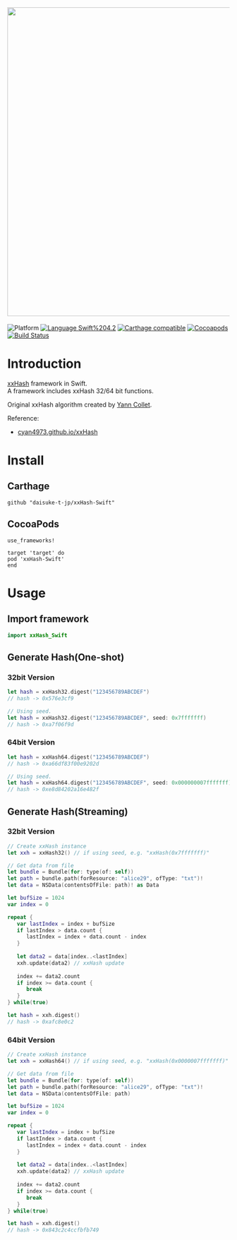 <img src="https://github.com/daisuke-t-jp/xxHash-Swift/blob/master/doc/header.png" width="700"></br>
------
![Platform](https://img.shields.io/badge/Platform-iOS%2010.0+%20%7C%20macOS%2010.12+%20%7C%20tvOS%2012.0+-blue.svg)
[![Language Swift%204.2](https://img.shields.io/badge/Language-Swift%204.2-orange.svg)](https://developer.apple.com/swift)
[![Carthage compatible](https://img.shields.io/badge/Carthage-compatible-green.svg)](https://github.com/Carthage/Carthage)
[![Cocoapods](https://img.shields.io/cocoapods/v/xxHash-Swift.svg)](https://cocoapods.org/pods/xxHash-Swift)
[![Build Status](https://travis-ci.org/daisuke-t-jp/xxHash-Swift.svg?branch=master)](https://travis-ci.org/daisuke-t-jp/xxHash-Swift)


# Introduction

[xxHash](https://github.com/Cyan4973/xxHash/) framework in Swift.  
A framework includes xxHash 32/64 bit functions.  
  
Original xxHash algorithm created by [Yann Collet](https://github.com/Cyan4973).
  
Reference:
- [cyan4973.github.io/xxHash](https://cyan4973.github.io/xxHash/)



# Install
## Carthage
`github "daisuke-t-jp/xxHash-Swift"`

## CocoaPods
```
use_frameworks!

target 'target' do
pod 'xxHash-Swift'
end
```


# Usage
## Import framework

```swift
import xxHash_Swift
```

## Generate Hash(One-shot)
### 32bit Version
```swift
let hash = xxHash32.digest("123456789ABCDEF")
// hash -> 0x576e3cf9

// Using seed.
let hash = xxHash32.digest("123456789ABCDEF", seed: 0x7fffffff)
// hash -> 0xa7f06f9d
```

### 64bit Version
```swift
let hash = xxHash64.digest("123456789ABCDEF")
// hash -> 0xa66df83f00e9202d

// Using seed.
let hash = xxHash64.digest("123456789ABCDEF", seed: 0x000000007fffffff)
// hash -> 0xe8d84202a16e482f
```


## Generate Hash(Streaming)
### 32bit Version
```swift
// Create xxHash instance
let xxh = xxHash32() // if using seed, e.g. "xxHash(0x7fffffff)"

// Get data from file
let bundle = Bundle(for: type(of: self))
let path = bundle.path(forResource: "alice29", ofType: "txt")!
let data = NSData(contentsOfFile: path)! as Data

let bufSize = 1024
var index = 0

repeat {
   var lastIndex = index + bufSize
   if lastIndex > data.count {
      lastIndex = index + data.count - index
   }
   
   let data2 = data[index..<lastIndex]
   xxh.update(data2) // xxHash update
   
   index += data2.count
   if index >= data.count {
      break
   }
} while(true)

let hash = xxh.digest()
// hash -> 0xafc8e0c2
```

### 64bit Version
```swift
// Create xxHash instance
let xxh = xxHash64() // if using seed, e.g. "xxHash(0x0000007fffffff)"

// Get data from file
let bundle = Bundle(for: type(of: self))
let path = bundle.path(forResource: "alice29", ofType: "txt")!
let data = NSData(contentsOfFile: path)

let bufSize = 1024
var index = 0

repeat {
   var lastIndex = index + bufSize
   if lastIndex > data.count {
      lastIndex = index + data.count - index
   }
   
   let data2 = data[index..<lastIndex]
   xxh.update(data2) // xxHash update
   
   index += data2.count
   if index >= data.count {
      break
   }
} while(true)

let hash = xxh.digest()
// hash -> 0x843c2c4ccfbfb749
```
